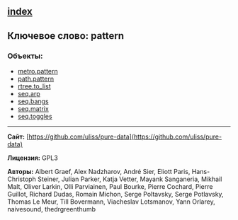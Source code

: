 [index](../index.html)
---

## Ключевое слово: pattern

### Объекты:
* [metro.pattern](../metro.pattern.html)
* [path.pattern](../path.pattern.html)
* [rtree.to_list](../rtree.to_list.html)
* [seq.arp](../seq.arp.html)
* [seq.bangs](../seq.bangs.html)
* [seq.matrix](../seq.matrix.html)
* [seq.toggles](../seq.toggles.html)

---
**Сайт:** [https://github.com/uliss/pure-data](https://github.com/uliss/pure-data)

**Лицензия:** GPL3

**Авторы:** Albert Graef, Alex Nadzharov, André Sier, Eliott Paris, Hans-Christoph Steiner, Julian Parker, Katja Vetter, Mayank Sanganeria, Mikhail Malt, Oliver Larkin, Olli Parviainen, Paul Bourke, Pierre Cochard, Pierre Guillot, Richard Dudas, Romain Michon, Serge Poltavsky, Serge Potlavsky, Thomas Le Meur, Till Bovermann, Viacheslav Lotsmanov, Yann Orlarey, naivesound, thedrgreenthumb
